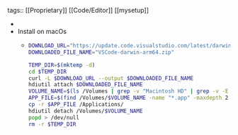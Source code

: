 tags:: [[Proprietary]] [[Code/Editor]] [[mysetup]]

-
- Install on macOs
	- ```bash
	  DOWNLOAD_URL="https://update.code.visualstudio.com/latest/darwin-arm64/stable"
	  DOWNLOADED_FILE_NAME="VSCode-darwin-arm64.zip"
	  
	  TEMP_DIR=$(mktemp -d)
	  cd $TEMP_DIR
	  curl -L $DOWNLOAD_URL --output $DOWNLOADED_FILE_NAME
	  hdiutil attach $DOWNLOADED_FILE_NAME
	  VOLUME_NAME=$(ls /Volumes | grep -v "Macintosh HD" | grep -v -E '[0-9]+')
	  APP_FILE=$(find /Volumes/$VOLUME_NAME -name "*.app" -maxdepth 2 -print -quit)
	  cp -r $APP_FILE /Applications/
	  hdiutil detach /Volumes/$VOLUME_NAME
	  popd > /dev/null
	  rm -r $TEMP_DIR
	  ```